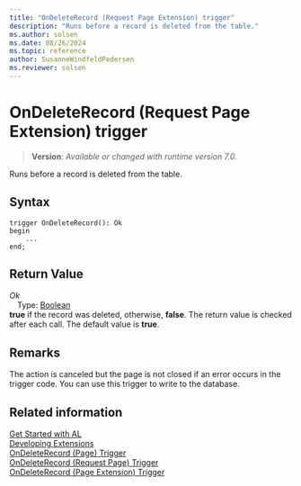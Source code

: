 ```yaml
---
title: "OnDeleteRecord (Request Page Extension) trigger"
description: "Runs before a record is deleted from the table."
ms.author: solsen
ms.date: 08/26/2024
ms.topic: reference
author: SusanneWindfeldPedersen
ms.reviewer: solsen
---
```

[//]: # (START>DO_NOT_EDIT)
[//]: # (IMPORTANT:Do not edit any of the content between here and the END>DO_NOT_EDIT.)
[//]: # (Any modifications should be made in the .xml files in the ModernDev repo.)

# OnDeleteRecord (Request Page Extension) trigger
> **Version**: _Available or changed with runtime version 7.0._

Runs before a record is deleted from the table.


## Syntax
```AL
trigger OnDeleteRecord(): Ok
begin
    ...
end;
```


## Return Value

*Ok*  
&emsp;Type: [Boolean](../../methods-auto/boolean/boolean-data-type.md)  
**true** if the record was deleted, otherwise, **false**. The return value is checked after each call. The default value is **true**.  

[//]: # (IMPORTANT: END>DO_NOT_EDIT)

## Remarks  

The action is canceled but the page is not closed if an error occurs in the trigger code. You can use this trigger to write to the database.  

## Related information  
[Get Started with AL](../../devenv-get-started.md)  
[Developing Extensions](../../devenv-dev-overview.md)  
[OnDeleteRecord (Page) Trigger](../page/devenv-ondeleterecord-page-trigger.md)  
[OnDeleteRecord (Request Page) Trigger](../requestpage/devenv-ondeleterecord-requestpage-trigger.md)  
[OnDeleteRecord (Page Extension) Trigger](../pageextension/devenv-ondeleterecord-pageextension-trigger.md)  
